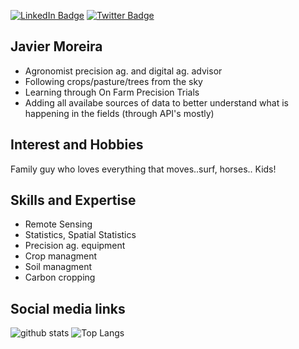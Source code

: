 [![LinkedIn Badge](https://img.shields.io/badge/My-LinkedIn-blue)](https://www.linkedin.com/in/jimoreira/)
[![Twitter Badge](https://img.shields.io/twitter/follow/jimoreira?style=social)](https://twitter.com/jimoreira)

## Javier Moreira
- Agronomist precision ag. and digital ag. advisor
- Following crops/pasture/trees from the sky
- Learning through On Farm Precision Trials
- Adding all availabe sources of data to better understand what is happening in the fields (through API's mostly)


## Interest and Hobbies
Family guy who loves everything that moves..surf, horses.. Kids!

## Skills and Expertise
- Remote Sensing
- Statistics, Spatial Statistics
- Precision ag. equipment
- Crop managment
- Soil managment
- Carbon cropping
  
## Social media links


<!--
**jimoreira/jimoreira** is a ✨ _special_ ✨ repository because its `README.md` (this file) appears on your GitHub profile.

Here are some ideas to get you started:

- 🔭 I’m currently working on ...
- 🌱 I’m currently learning ...
- 👯 I’m looking to collaborate on ...
- 🤔 I’m looking for help with ...
- 💬 Ask me about ...
- 📫 How to reach me: ...
- 😄 Pronouns: ...
- ⚡ Fun fact: ...
-->
![github stats](https://github-readme-stats-sigma-five.vercel.app/api?username=jimoreira&show_icons=true)
![Top Langs](https://github-readme-stats-sigma-five.vercel.app/api/top-langs/?username=jimoreira&langs_count=3&hide=javascript,go,html,css,tex)
